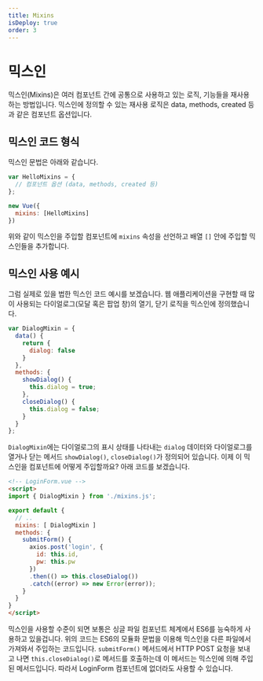 ```yaml
---
title: Mixins
isDeploy: true
order: 3
---
```


# 믹스인

믹스인(Mixins)은 여러 컴포넌트 간에 공통으로 사용하고 있는 로직, 기능들을 재사용하는 방법입니다. 믹스인에 정의할 수 있는 재사용 로직은 data, methods, created 등과 같은 컴포넌트 옵션입니다.

## 믹스인 코드 형식

믹스인 문법은 아래와 같습니다.

```js
var HelloMixins = {
  // 컴포넌트 옵션 (data, methods, created 등)
};

new Vue({
  mixins: [HelloMixins]
})
```

위와 같이 믹스인을 주입할 컴포넌트에 `mixins` 속성을 선언하고 배열 `[]` 안에 주입할 믹스인들을 추가합니다.

## 믹스인 사용 예시

그럼 실제로 있을 법한 믹스인 코드 예시를 보겠습니다. 웹 애플리케이션을 구현할 때 많이 사용되는 다이얼로그(모달 혹은 팝업 창)의 열기, 닫기 로직을 믹스인에 정의했습니다.

```js
var DialogMixin = {
  data() {
    return {
      dialog: false
    }
  },
  methods: {
    showDialog() {
      this.dialog = true;
    },
    closeDialog() {
      this.dialog = false;
    }
  }
};
```

`DialogMixin`에는 다이얼로그의 표시 상태를 나타내는 `dialog` 데이터와 다이얼로그를 열거나 닫는 메서드 `showDialog()`, `closeDialog()`가 정의되어 있습니다. 이제 이 믹스인을 컴포넌트에 어떻게 주입할까요? 아래 코드를 보겠습니다.

```html
<!-- LoginForm.vue -->
<script>
import { DialogMixin } from './mixins.js';

export default {
  // ..
  mixins: [ DialogMixin ]
  methods: {
    submitForm() {
      axios.post('login', {
        id: this.id,
        pw: this.pw
      })
      .then(() => this.closeDialog())
      .catch((error) => new Error(error));
    }
  }
}
</script>
```

믹스인을 사용할 수준이 되면 보통은 싱글 파일 컴포넌트 체계에서 ES6를 능숙하게 사용하고 있을겁니다. 위의 코드는 ES6의 모듈화 문법을 이용해 믹스인을 다른 파일에서 가져와서 주입하는 코드입니다. `submitForm()` 메서드에서 HTTP POST 요청을 보내고 나면 `this.closeDialog()`로 메서드를 호출하는데 이 메서드는 믹스인에 의해 주입된 메서드입니다. 따라서 LoginForm 컴포넌트에 없더라도 사용할 수 있습니다.